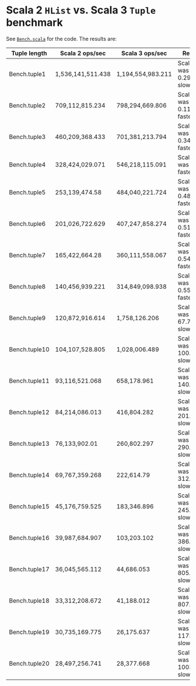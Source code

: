 # Scala 2 `HList` vs. Scala 3 `Tuple` benchmark

See [`Bench.scala`](src/main/scala/example/Bench.scala) for the code. The results are:

|Tuple length|Scala 2 ops/sec|Scala 3 ops/sec|Result|
|---|---|---|---|
|Bench.tuple1|1,536,141,511.438|1,194,554,983.211|Scala 3 was 0.29x slower|
|Bench.tuple2|709,112,815.234|798,294,669.806|Scala 3 was 0.11x faster|
|Bench.tuple3|460,209,368.433|701,381,213.794|Scala 3 was 0.34x faster|
|Bench.tuple4|328,424,029.071|546,218,115.091|Scala 3 was 0.4x faster|
|Bench.tuple5|253,139,474.58|484,040,221.724|Scala 3 was 0.48x faster|
|Bench.tuple6|201,026,722.629|407,247,858.274|Scala 3 was 0.51x faster|
|Bench.tuple7|165,422,664.28|360,111,558.067|Scala 3 was 0.54x faster|
|Bench.tuple8|140,456,939.221|314,849,098.938|Scala 3 was 0.55x faster|
|Bench.tuple9|120,872,916.614|1,758,126.206|Scala 3 was 67.75x slower|
|Bench.tuple10|104,107,528.805|1,028,006.489|Scala 3 was 100.27x slower|
|Bench.tuple11|93,116,521.068|658,178.961|Scala 3 was 140.48x slower|
|Bench.tuple12|84,214,086.013|416,804.282|Scala 3 was 201.05x slower|
|Bench.tuple13|76,133,902.01|260,802.297|Scala 3 was 290.92x slower|
|Bench.tuple14|69,767,359.268|222,614.79|Scala 3 was 312.4x slower|
|Bench.tuple15|45,176,759.525|183,346.896|Scala 3 was 245.4x slower|
|Bench.tuple16|39,987,684.907|103,203.102|Scala 3 was 386.47x slower|
|Bench.tuple17|36,045,565.112|44,686.053|Scala 3 was 805.64x slower|
|Bench.tuple18|33,312,208.672|41,188.012|Scala 3 was 807.78x slower|
|Bench.tuple19|30,735,169.775|26,175.637|Scala 3 was 1173.19x slower|
|Bench.tuple20|28,497,256.741|28,377.668|Scala 3 was 1003.21x slower|
